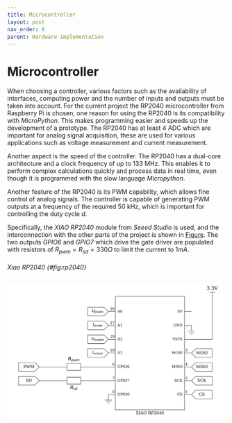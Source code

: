 ```yaml
---
title: Microcontroller
layout: post
nav_order: 8
parent: Hardware implementation
---
```


# Microcontroller

When choosing a controller, various factors such as the availability of
interfaces, computing power and the number of inputs and outputs must be
taken into account. For the current project the RP2040 microcontroller
from Raspberry Pi is chosen, one reason for using the RP2040 is its
compatibility with *MicroPython*. This makes programming easier and
speeds up the development of a prototype. The RP2040 has at least 4
ADC which are
important for analog signal acquisition, these are used for various
applications such as voltage measurement and current measurement.

Another aspect is the speed of the controller. The RP2040 has a
dual-core architecture and a clock frequency of up to 133 MHz. This
enables it to perform complex calculations quickly and process data in
real time, even though it is programmed with the slow language
*Micropython*.

Another feature of the RP2040 is its PWM capability, which allows fine
control of analog signals. The controller is capable of generating PWM
outputs at a frequency of the required 50 kHz, which is important for
controlling the duty cycle $d$.

Specifically, the *XIAO RP2040* module from *Seeed Studio* is used, and
the interconnection with the other parts of the project is shown in
[Figure](#fig:rp2040). The two outputs *GPIO6* and *GPIO7* which drive
the gate driver are populated with resistors of $R_{pwm}=R_{sd}=330\Omega$ to limit the current to
$1mA$.

<!--[@datasheet:RP2040]-->

###### Xiao RP2040 {#fig:rp2040}
![image](../assets/image/rp2040.svg)
